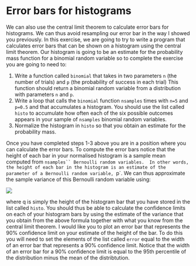 # Error bars for histograms

We can also use the central limit theorem to calculate error bars for histograms.  We can thus avoid resampling our error bar in the way I showed you previously.  In this exercise, we are going to try to write a program that calculates error bars that can be shown on a histogram using the central limit theorem.  Our histogram is going to be an estimate for the probability mass function for a binomial random variable so to complete the exercise you are going to need to:

1. Write a function called `binomial` that takes in two parameters `n` (the number of trials) and `p` (the probability of success in each trial)  This function should return a binomial random variable from a distribution with parameters `n` and `p`.
2. Write a loop that calls the `binomial` function `nsamples` times with `n=5` and `p=0.5` and that accumulates a histogram.  You should use the list called `histo` to accumulate how often each of the six possible outcomes appears in your sample of `nsamples` binomial random variables.
3. Normalize the histogram in `histo` so that you obtain an estimate for the probability mass.

Once you have completed steps 1-3 above you are in a position where you can calculate the error bars.  To compute the error bars notice that the height of each bar in your normalised histogram is a sample mean computed from `nsamples`` Bernoulli random variables.  In other words, the height of each bar in the histogram is an estimate of the parameter of a Bernoulli random variable, `p`.  We can thus approximate the sample variance of this Bernoulli random variable using:

![](https://render.githubusercontent.com/render/math?math=\sigma^2=p(1-p))

where q is simply the height of the histogram bar that you have stored in the list called `histo`.  You should thus be able to calculate the confidence limits on each of your histogram bars by using the estimate of the variance that you obtain from the above formula together with what you know from the central limit theorem.  I would like you to plot an error bar that represents the 90% confidence limit on your estimate of the height of the bar.   To do this you will need to set the elements of the list called `error` equal to the 
width of an error bar that represents a 90% confidence limit.  Notice that the width of an error bar for a 90% confidence limit is equal to the 95th percentile of the distribution minus the mean of the distribtution.

